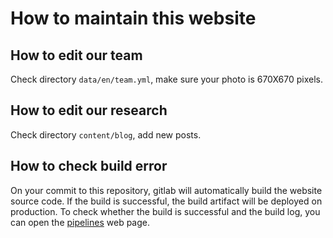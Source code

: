 # How to maintain this website

## How to edit our team
Check directory `data/en/team.yml`, make sure your photo is 670X670 pixels.

## How to edit our research
Check directory `content/blog`, add new posts.

## How to check build error
On your commit to this repository, gitlab will automatically build the website source code. If the build is 
successful, the build artifact will be deployed on production. To check whether the build is successful and
the build log, you can
open the [pipelines](http://10.8.4.170:88/zhaofeng-shu33/lab2cnew/pipelines) web page.
 
